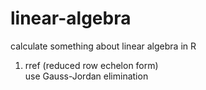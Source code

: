 # linear-algebra  

calculate something about linear algebra in R  

1. rref (reduced row echelon form)  
use Gauss-Jordan elimination

